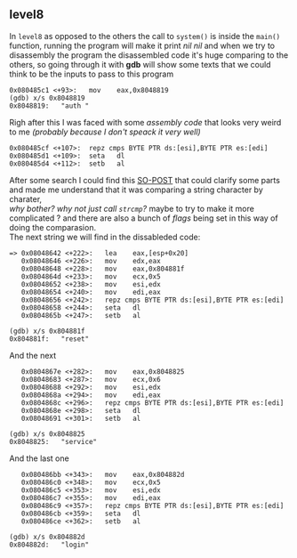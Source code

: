 ## level8
In `level8` as opposed to the others the call to `system()` is inside the `main()` function, running the program will make it print *nil nil* and when we try to disassembly the program the disassembled code it's huge comparing to the others, so going through it with __gdb__ will show  some texts that we could think to be the inputs to pass to this program<br>
```
0x080485c1 <+93>:	mov    eax,0x8048819
(gdb) x/s 0x8048819
0x8048819:	 "auth "
```
Righ after this I was faced with some *assembly code* that looks very weird to me *(probably because I don't speack it very well)*
```
0x080485cf <+107>:	repz cmps BYTE PTR ds:[esi],BYTE PTR es:[edi]
0x080485d1 <+109>:	seta   dl
0x080485d4 <+112>:	setb   al
```
After some search  I could find this [SO-POST](https://stackoverflow.com/questions/44630262/what-do-the-assembly-instructions-seta-and-setb-do-after-repz-cmpsb/44630741) that could clarify some parts and made me understand that it was comparing a string character by charater,<br> *why bother? why not just call `strcmp`?* maybe to try to make it more complicated ? and there are also a bunch of *flags* being set in this way of doing the comparasion.<br> The next string we will find in the dissableded code:
```
=> 0x08048642 <+222>:	lea    eax,[esp+0x20]
   0x08048646 <+226>:	mov    edx,eax
   0x08048648 <+228>:	mov    eax,0x804881f
   0x0804864d <+233>:	mov    ecx,0x5
   0x08048652 <+238>:	mov    esi,edx
   0x08048654 <+240>:	mov    edi,eax
   0x08048656 <+242>:	repz cmps BYTE PTR ds:[esi],BYTE PTR es:[edi]
   0x08048658 <+244>:	seta   dl
   0x0804865b <+247>:	setb   al
   
(gdb) x/s 0x804881f
0x804881f:	 "reset"
```
And the next
```
   0x0804867e <+282>:	mov    eax,0x8048825
   0x08048683 <+287>:	mov    ecx,0x6
   0x08048688 <+292>:	mov    esi,edx
   0x0804868a <+294>:	mov    edi,eax
   0x0804868c <+296>:	repz cmps BYTE PTR ds:[esi],BYTE PTR es:[edi]
   0x0804868e <+298>:	seta   dl
   0x08048691 <+301>:	setb   al
   
(gdb) x/s 0x8048825
0x8048825:	 "service"
```
And the last one
```
   0x080486bb <+343>:	mov    eax,0x804882d
   0x080486c0 <+348>:	mov    ecx,0x5
   0x080486c5 <+353>:	mov    esi,edx
   0x080486c7 <+355>:	mov    edi,eax
   0x080486c9 <+357>:	repz cmps BYTE PTR ds:[esi],BYTE PTR es:[edi]
   0x080486cb <+359>:	seta   dl
   0x080486ce <+362>:	setb   al
   
(gdb) x/s 0x804882d
0x804882d:	 "login"
```
